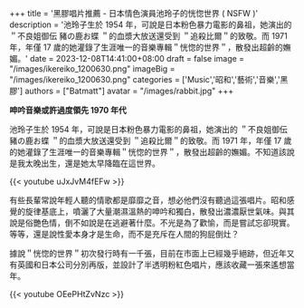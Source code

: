 +++
title = '黑膠唱片推薦 - 日本情色演員池玲子的恍惚世界 ( NSFW )'
description = '池玲子生於 1954 年，可說是日本粉色暴力電影的鼻祖，她演出的 ＂不良姐御伝 豬の鹿お蝶 ＂的血漿大放送還受到 ＂追殺比爾＂的致敬。而 1971 年，年僅 17 歲的她灌錄了生涯唯一的音樂專輯＂恍惚的世界＂，散發出超齡的嫵媚。'
date = 2023-12-08T14:41:00+08:00
draft = false
image = "/images/ikereiko_1200630.png"
imageBig = "/images/ikereiko_1200630.png"
categories = ['Music','昭和','藝術','音樂','黑膠']
authors = ["Batmatt"]
avatar = "/images/rabbit.jpg"
+++

**呻吟音樂或許過度領先 1970 年代**

池玲子生於 1954 年，可說是日本粉色暴力電影的鼻祖，她演出的 ＂不良姐御伝 豬の鹿お蝶 ＂的血漿大放送還受到 ＂追殺比爾＂的致敬。而 1971 年，年僅 17 歲的她灌錄了生涯唯一的音樂專輯＂恍惚的世界＂，散發出超齡的嫵媚。不知道該說是我太晚出生，還是她太早降臨在這世界。

{{< youtube uJxJvM4fEFw >}}

有些長輩常說年輕人聽的情歌都是靡靡之音，想必他們沒有聽過這張唱片。昭和感覺的旋律基底上，噴灑了大量潮濕溫熱的呻吟和獨白，散發出濃濃厭世氣味。與其說是俗艷色情，倒不如說是在逃避著什麼。不光是為了歡愉，而是嘗試忘卻現實。等等，還是說性愛本身才是生命，而不是充斥在人間的狗屁倒灶？

據說＂恍惚的世界＂初次發行時有一千張，目前在市面上已經幾乎絕跡，但近年又有英國和日本公司分別再版，並設計了半透明粉紅色唱片，應該收藏一張來遙想當年。

{{< youtube OEePHtZvNzc >}}
